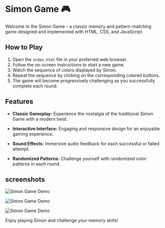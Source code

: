 # Simon Game 🎮

Welcome to the Simon Game – a classic memory and pattern-matching game designed and implemented with HTML, CSS, and JavaScript.

## How to Play

1. Open the `index.html` file in your preferred web browser.
2. Follow the on-screen instructions to start a new game.
3. Watch the sequence of colors displayed by Simon.
4. Repeat the sequence by clicking on the corresponding colored buttons.
5. The game will become progressively challenging as you successfully complete each round.

## Features

- **Classic Gameplay:** Experience the nostalgia of the traditional Simon Game with a modern twist.

- **Interactive Interface:** Engaging and responsive design for an enjoyable gaming experience.

- **Sound Effects:** Immersive audio feedback for each successful or failed attempt.

- **Randomized Patterns:** Challenge yourself with randomized color patterns in each round.

## screenshots

![Simon Game Demo](https://snipboard.io/L1xP7F.jpg)

![Simon Game Demo](https://snipboard.io/Q8M2za.jpg)

![Simon Game Demo](https://snipboard.io/6SvjcG.jpg)

Enjoy playing Simon and challenge your memory skills!